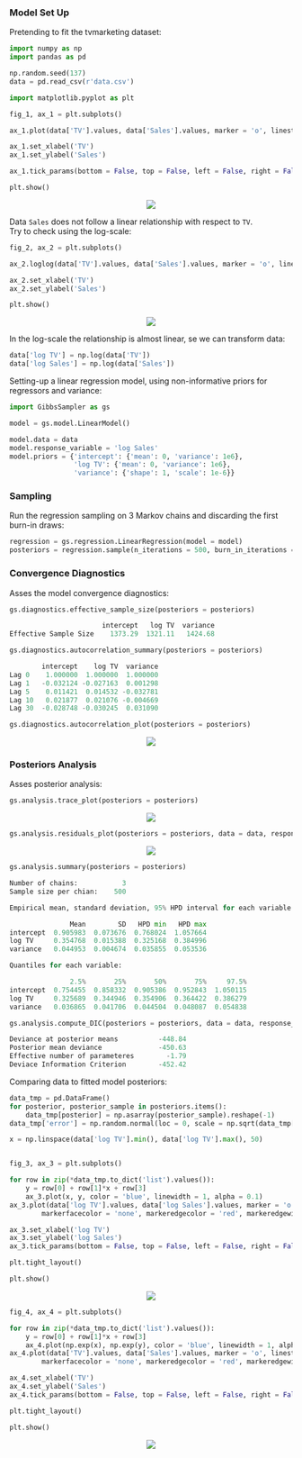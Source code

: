 ### Model Set Up

Pretending to fit the tvmarketing dataset:

```python
import numpy as np
import pandas as pd

np.random.seed(137)
data = pd.read_csv(r'data.csv')
```

```python
import matplotlib.pyplot as plt

fig_1, ax_1 = plt.subplots()

ax_1.plot(data['TV'].values, data['Sales'].values, marker = 'o', linestyle = '', alpha = 0.5)

ax_1.set_xlabel('TV')
ax_1.set_ylabel('Sales')

ax_1.tick_params(bottom = False, top = False, left = False, right = False)

plt.show()
```

<p align="center">
    <img src="data.png">
</p>

Data `Sales` does not follow a linear relationship with respect to `TV`.  
Try to check using the log-scale:

```python
fig_2, ax_2 = plt.subplots()

ax_2.loglog(data['TV'].values, data['Sales'].values, marker = 'o', linestyle = '', alpha = 0.5)

ax_2.set_xlabel('TV')
ax_2.set_ylabel('Sales')

plt.show()
```

<p align="center">
    <img src="data_log_scale.png">
</p>

In the log-scale the relationship is almost linear, se we can transform
data:

```python
data['log TV'] = np.log(data['TV'])
data['log Sales'] = np.log(data['Sales'])
```

Setting-up a linear regression model, using non-informative priors for
regressors and variance:

```python
import GibbsSampler as gs

model = gs.model.LinearModel()

model.data = data
model.response_variable = 'log Sales'
model.priors = {'intercept': {'mean': 0, 'variance': 1e6},
                'log TV': {'mean': 0, 'variance': 1e6},
                'variance': {'shape': 1, 'scale': 1e-6}}
```

### Sampling

Run the regression sampling on 3 Markov chains and discarding the first 
burn-in draws:

```python
regression = gs.regression.LinearRegression(model = model)
posteriors = regression.sample(n_iterations = 500, burn_in_iterations = 50, n_chains = 3)
```

### Convergence Diagnostics

Asses the model convergence diagnostics:

```python
gs.diagnostics.effective_sample_size(posteriors = posteriors)

                       intercept   log TV  variance
Effective Sample Size    1373.29  1321.11   1424.68
```

```python
gs.diagnostics.autocorrelation_summary(posteriors = posteriors)

        intercept    log TV  variance
Lag 0    1.000000  1.000000  1.000000
Lag 1   -0.032124 -0.027163  0.001298
Lag 5    0.011421  0.014532 -0.032781
Lag 10   0.021877  0.021076 -0.004669
Lag 30  -0.028748 -0.030245  0.031090
```

```python
gs.diagnostics.autocorrelation_plot(posteriors = posteriors)
```

<p align="center">
    <img src="autocorrelation_plot.png">
</p>

### Posteriors Analysis

Asses posterior analysis:

```python
gs.analysis.trace_plot(posteriors = posteriors)
```

<p align="center">
    <img src="trace_plot.png">
</p>

```python
gs.analysis.residuals_plot(posteriors = posteriors, data = data, response_variable = 'y')
```

<p align="center">
    <img src="residuals_plot.png">
</p>

```python
gs.analysis.summary(posteriors = posteriors)

Number of chains:           3
Sample size per chian:    500

Empirical mean, standard deviation, 95% HPD interval for each variable:

               Mean        SD   HPD min   HPD max
intercept  0.905983  0.073676  0.768024  1.057664
log TV     0.354768  0.015388  0.325168  0.384996
variance   0.044953  0.004674  0.035855  0.053536

Quantiles for each variable:

               2.5%       25%       50%       75%     97.5%
intercept  0.754455  0.858332  0.905386  0.952843  1.050115
log TV     0.325689  0.344946  0.354906  0.364422  0.386279
variance   0.036865  0.041706  0.044504  0.048087  0.054838
```

```python
gs.analysis.compute_DIC(posteriors = posteriors, data = data, response_variable = 'y')

Deviance at posterior means          -448.84
Posterior mean deviance              -450.63
Effective number of parameteres        -1.79
Deviace Information Criterion        -452.42
```

Comparing data to fitted model posteriors:

```python
data_tmp = pd.DataFrame()
for posterior, posterior_sample in posteriors.items():
    data_tmp[posterior] = np.asarray(posterior_sample).reshape(-1)
data_tmp['error'] = np.random.normal(loc = 0, scale = np.sqrt(data_tmp['variance']), size = len(data_tmp))

x = np.linspace(data['log TV'].min(), data['log TV'].max(), 50)


fig_3, ax_3 = plt.subplots()

for row in zip(*data_tmp.to_dict('list').values()):
    y = row[0] + row[1]*x + row[3]
    ax_3.plot(x, y, color = 'blue', linewidth = 1, alpha = 0.1)
ax_3.plot(data['log TV'].values, data['log Sales'].values, marker = 'o', linestyle = '',
        markerfacecolor = 'none', markeredgecolor = 'red', markeredgewidth = 1.2)

ax_3.set_xlabel('log TV')
ax_3.set_ylabel('log Sales')
ax_3.tick_params(bottom = False, top = False, left = False, right = False)

plt.tight_layout()

plt.show()
```

<p align="center">
    <img src="data_vs_model_log_scale.png">
</p>

```python
fig_4, ax_4 = plt.subplots()

for row in zip(*data_tmp.to_dict('list').values()):
    y = row[0] + row[1]*x + row[3]
    ax_4.plot(np.exp(x), np.exp(y), color = 'blue', linewidth = 1, alpha = 0.1)
ax_4.plot(data['TV'].values, data['Sales'].values, marker = 'o', linestyle = '',
        markerfacecolor = 'none', markeredgecolor = 'red', markeredgewidth = 1.2)

ax_4.set_xlabel('TV')
ax_4.set_ylabel('Sales')
ax_4.tick_params(bottom = False, top = False, left = False, right = False)

plt.tight_layout()

plt.show()
```

<p align="center">
    <img src="data_vs_model.png">
</p>